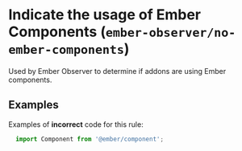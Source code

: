 # Indicate the usage of Ember Components (`ember-observer/no-ember-components`)

<!-- end auto-generated rule header -->
Used by Ember Observer to determine if addons are using Ember components.

## Examples

Examples of **incorrect** code for this rule:

```javascript
  import Component from '@ember/component';
```
